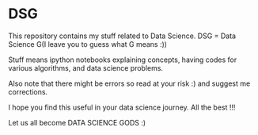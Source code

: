 # DSG

This repository contains my stuff related to Data Science. DSG = Data Science G(I leave you to guess what G means :))

Stuff means ipython notebooks explaining concepts, having codes for various algorithms, and data science problems. 

Also note that there might be errors so read at your risk :) and suggest me corrections. 

I hope you find this useful in your data science journey. All the best !!! 

Let us all become DATA SCIENCE GODS :)





